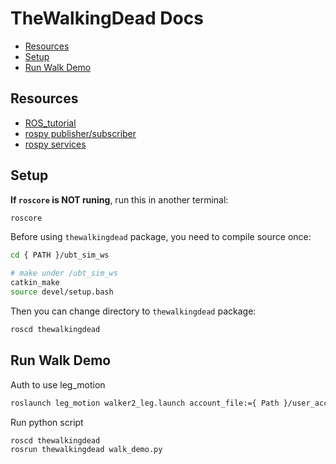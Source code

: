 
# TheWalkingDead Docs

- [Resources](#resources)
- [Setup](#setup)
- [Run Walk Demo](#run-walk-demo)

## Resources

- [ROS_tutorial](https://www.youtube.com/watch?v=Q5y-3aZdzfQ&list=PLJNGprAk4DF5PY0kB866fEZfz6zMLJTF8)
- [rospy publisher/subscriber](http://wiki.ros.org/rospy/Overview/Publishers%20and%20Subscribers)
- [rospy services](http://wiki.ros.org/ROS/Tutorials/WritingServiceClient%28python%29)


## Setup
**If `roscore` is NOT runing**, run this in another terminal:
```bash
roscore
```

Before using `thewalkingdead` package, you need to compile source once:
```bash
cd { PATH }/ubt_sim_ws

# make under /ubt_sim_ws
catkin_make
source devel/setup.bash
```

Then you can change directory to `thewalkingdead` package:
```bash
roscd thewalkingdead
```



## Run Walk Demo
Auth to use leg_motion
```bash
roslaunch leg_motion walker2_leg.launch account_file:={ Path }/user_account.json
```

Run python script
```bash
roscd thewalkingdead
rosrun thewalkingdead walk_demo.py
```


